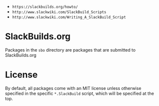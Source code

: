 - `https://slackbuilds.org/howto/`
- `http://www.slackwiki.com/SlackBuild_Scripts`
- `http://www.slackwiki.com/Writing_A_SlackBuild_Script`

# SlackBuilds.org

Packages in the `sbo` directory are packages that are submitted to SlackBuilds.org

# License

By default, all packages come with an MIT license unless otherwise specified in
the specific `*.SlackBuild` script, which will be specified at the top.

